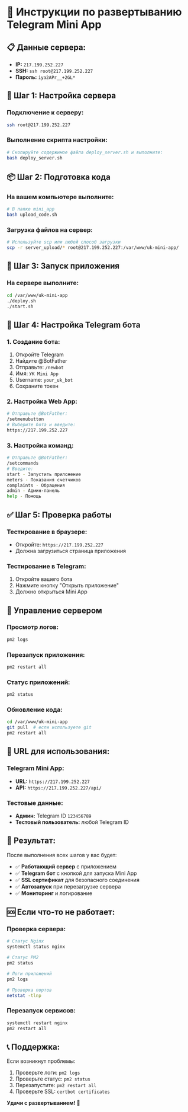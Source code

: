 # 🚀 Инструкции по развертыванию Telegram Mini App

## 📋 Данные сервера:
- **IP:** `217.199.252.227`
- **SSH:** `ssh root@217.199.252.227`
- **Пароль:** `iya2APr__+2GL*`

## 🔧 Шаг 1: Настройка сервера

### Подключение к серверу:
```bash
ssh root@217.199.252.227
```

### Выполнение скрипта настройки:
```bash
# Скопируйте содержимое файла deploy_server.sh и выполните:
bash deploy_server.sh
```

## 📦 Шаг 2: Подготовка кода

### На вашем компьютере выполните:
```bash
# В папке mini_app
bash upload_code.sh
```

### Загрузка файлов на сервер:
```bash
# Используйте scp или любой способ загрузки
scp -r server_upload/* root@217.199.252.227:/var/www/uk-mini-app/
```

## 🚀 Шаг 3: Запуск приложения

### На сервере выполните:
```bash
cd /var/www/uk-mini-app
./deploy.sh
./start.sh
```

## 🤖 Шаг 4: Настройка Telegram бота

### 1. Создание бота:
1. Откройте Telegram
2. Найдите @BotFather
3. Отправьте: `/newbot`
4. Имя: `УК Mini App`
5. Username: `your_uk_bot`
6. Сохраните токен

### 2. Настройка Web App:
```bash
# Отправьте @BotFather:
/setmenubutton
# Выберите бота и введите:
https://217.199.252.227
```

### 3. Настройка команд:
```bash
# Отправьте @BotFather:
/setcommands
# Введите:
start - Запустить приложение
meters - Показания счетчиков
complaints - Обращения
admin - Админ-панель
help - Помощь
```

## ✅ Шаг 5: Проверка работы

### Тестирование в браузере:
- Откройте: `https://217.199.252.227`
- Должна загрузиться страница приложения

### Тестирование в Telegram:
1. Откройте вашего бота
2. Нажмите кнопку "Открыть приложение"
3. Должно открыться Mini App

## 🔧 Управление сервером

### Просмотр логов:
```bash
pm2 logs
```

### Перезапуск приложения:
```bash
pm2 restart all
```

### Статус приложений:
```bash
pm2 status
```

### Обновление кода:
```bash
cd /var/www/uk-mini-app
git pull  # если используете git
pm2 restart all
```

## 📱 URL для использования:

### Telegram Mini App:
- **URL:** `https://217.199.252.227`
- **API:** `https://217.199.252.227/api/`

### Тестовые данные:
- **Админ:** Telegram ID `123456789`
- **Тестовый пользователь:** любой Telegram ID

## 🎯 Результат:

После выполнения всех шагов у вас будет:
- ✅ **Работающий сервер** с приложением
- ✅ **Telegram бот** с кнопкой для запуска Mini App
- ✅ **SSL сертификат** для безопасного соединения
- ✅ **Автозапуск** при перезагрузке сервера
- ✅ **Мониторинг** и логирование

## 🆘 Если что-то не работает:

### Проверка сервера:
```bash
# Статус Nginx
systemctl status nginx

# Статус PM2
pm2 status

# Логи приложений
pm2 logs

# Проверка портов
netstat -tlnp
```

### Перезапуск сервисов:
```bash
systemctl restart nginx
pm2 restart all
```

## 📞 Поддержка:

Если возникнут проблемы:
1. Проверьте логи: `pm2 logs`
2. Проверьте статус: `pm2 status`
3. Перезапустите: `pm2 restart all`
4. Проверьте SSL: `certbot certificates`

**Удачи с развертыванием!** 🎉 
